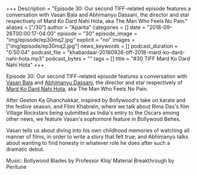 +++
Description = "Episode 30: Our second TIFF-related episode features a conversation with Vasan Bala and Abhimanyu Dassani, the director and star respectively of Mard Ko Dard Nahi Hota, aka The Man Who Feels No Pain."
aliases = ["/30"]
author = "Aparita"
categories = []
date = "2018-09-26T00:00:17-04:00"
episode = "30"
episode_image = "img/episode/ep30mq2.jpg"
explicit = "no"
images = ["img/episode/ep30mq2.jpg"]
news_keywords = []
podcast_duration = "0:50:04"
podcast_file = "khabardaar-20180926-tiff-2018-mard-ko-dard-nahi-hota.mp3"
podcast_bytes = ""
tags = []
title = "#30 TIFF Mard Ko Dard Nahi Hota"
+++

Episode 30: Our second TIFF-related episode features a conversation with [Vasan Bala](https://www.instagram.com/vasanbala/) and [Abhimanyu Dassani](https://twitter.com/Abhimannyu_D), the director and star respectively of [Mard Ko Dard Nahi Hota](https://www.youtube.com/watch?v=x7z4PB0jwbo), aka The Man Who Feels No Pain.

After Geeton Ka Ghanchakkar, inspired by Bollywood's take on karate and the festive season, and Filmi Khabrein, where we talk about Rima Das's film Village Rockstars being submitted as India's entry to the Oscars among other news, we feature Vasan's sophomore feature in Bollywood Behes.

Vasan tells us about diving into his own childhood memories of watching all manner of films, in order to write a story that felt true; and Abhimanyu talks about wanting to find honesty in whatever role he does after such a dramatic debut.

Music: Bollywood Blades by Professor Kliq/ Material Breakthrough by Peritune
